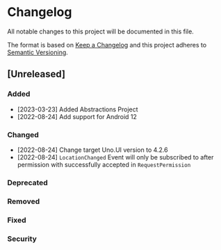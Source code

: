 # Changelog
All notable changes to this project will be documented in this file.

The format is based on [Keep a Changelog](http://keepachangelog.com/en/1.0.0/)
and this project adheres to [Semantic Versioning](http://semver.org/spec/v2.0.0.html).

## [Unreleased]

### Added
* [2023-03-23] Added Abstractions Project
* [2022-08-24] Add support for Android 12

### Changed
* [2022-08-24] Change target Uno.UI version to 4.2.6
* [2022-08-24] ``LocationChanged`` Event will only be subscribed to after permission with successfully accepted in ``RequestPermission``

### Deprecated

### Removed

### Fixed

### Security
